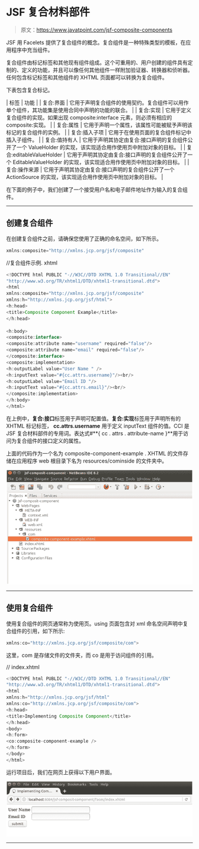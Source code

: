 # JSF 复合材料部件

> 原文：<https://www.javatpoint.com/jsf-composite-components>

JSF 用 Facelets 提供了复合组件的概念。复合组件是一种特殊类型的模板，在应用程序中充当组件。

复合组件由标记标签和其他现有组件组成。这个可重用的、用户创建的组件具有定制的、定义的功能，并且可以像任何其他组件一样附加验证器、转换器和侦听器。任何包含标记标签和其他组件的 XHTML 页面都可以转换为复合组件。

下表包含复合标记。

| 标签 | 功能 |
| 复合:界面 | 它用于声明复合组件的使用契约。复合组件可以用作单个组件，其功能集是使用合同中声明的功能的联合。 |
| 复合:实现 | 它用于定义复合组件的实现。如果出现 composite:interface 元素，则必须有相应的 composite:实现。 |
| 复合:属性 | 它用于声明一个属性，该属性可能被赋予声明该标记的复合组件的实例。 |
| 复合:插入子项 | 它用于在使用页面的复合组件标记中插入子组件。 |
| 复合:值持有人 | 它用于声明其协定由复合:接口声明的复合组件公开了一个 ValueHolder 的实现，该实现适合用作使用页中附加对象的目标。 |
| 复合:editableValueHolder | 它用于声明其协定由复合:接口声明的复合组件公开了一个 EditableValueHolder 的实现，该实现适合用作使用页中附加对象的目标。 |
| 复合:操作来源 | 它用于声明其协定由复合:接口声明的复合组件公开了一个 ActionSource 的实现，该实现适合用作使用页中附加对象的目标。 |

在下面的例子中，我们创建了一个接受用户名和电子邮件地址作为输入的复合组件。

* * *

## 创建复合组件

在创建复合组件之前，请确保您使用了正确的命名空间，如下所示。

```java
xmlns:composite="http://xmlns.jcp.org/jsf/composite"

```

//复合组件示例. xhtml

```java
<!DOCTYPE html PUBLIC "-//W3C//DTD XHTML 1.0 Transitional//EN"
"http://www.w3.org/TR/xhtml1/DTD/xhtml1-transitional.dtd">
<html 
xmlns:composite="http://xmlns.jcp.org/jsf/composite"
xmlns:h="http://xmlns.jcp.org/jsf/html">
<h:head>
<title>Composite Component Example</title>
</h:head>

<h:body>
<composite:interface>
<composite:attribute name="username" required="false"/>
<composite:attribute name="email" required="false"/>
</composite:interface>
<composite:implementation>
<h:outputLabel value="User Name " />
<h:inputText value="#{cc.attrs.username}"/><br/>
<h:outputLabel value="Email ID "/>
<h:inputText value="#{cc.attrs.email}"/><br/>
</composite:implementation>
</h:body>
</html>

```

在上例中，**复合:接口**标签用于声明可配置值。**复合:实现**标签用于声明所有的 XHTML 标记标签， **cc.attrs.username** 用于定义 inputText 组件的值。CCI 是 JSF 复合材料部件的专用词。表达式#**{ cc . attrs . attribute-name }**用于访问为复合组件的接口定义的属性。

上面的代码作为一个名为 composite-component-example . XHTML 的文件存储在应用程序 web 根目录下名为 resources/cominside 的文件夹中。

![JSF Facelets composite components 1](img/172576426a4b18d43388785a944abbd9.png)

* * *

## 使用复合组件

使用复合组件的网页通常称为使用页。using 页面包含对 xml 命名空间声明中复合组件的引用，如下所示:

```java
xmlns:co="http://xmlns.jcp.org/jsf/composite/com">

```

这里，com 是存储文件的文件夹，而 co 是用于访问组件的引用。

// index.xhtml

```java
<!DOCTYPE html PUBLIC "-//W3C//DTD XHTML 1.0 Transitional//EN"
"http://www.w3.org/TR/xhtml1/DTD/xhtml1-transitional.dtd">
<html 
xmlns:h="http://xmlns.jcp.org/jsf/html"
xmlns:co="http://xmlns.jcp.org/jsf/composite/com">
<h:head>
<title>Implementing Composite Component</title>
</h:head>
<body>
<h:form>
<co:composite-component-example />
</h:form>
</body>
</html>

```

运行项目后，我们在网页上获得以下用户界面。

![JSF Facelets composite components 2](img/47254fe851d06373ee8d87019583c294.png)

* * *